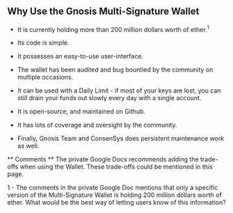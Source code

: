 ## Why Use the Gnosis Multi-Signature Wallet

- It is currently holding more than 200 million dollars worth of ether.<sup>1</sup>

- Its code is simple.

- It possesses an easy-to-use user-interface.

- The wallet has been audited and bug bountied by the community on multiple occasions.

- It can be used with a Daily Limit - if most of your keys are lost, you can still drain your funds out slowly every day with a single account.

- It is open-source, and maintained on Github.

- It has lots of coverage and oversight by the community.

- Finally, Gnosis Team and ConsenSys does persistent maintenance work as well.

** Comments **
The private Google Docs recommends adding the trade-offs when using the Wallet. These trade-offs could be mentioned in this page.

1 - The comments in the private Google Doc mentions that only a specific version of the Multi-Signature Wallet is holding 200 million dollars worth of ether. What would be the best way of letting users know of this information?